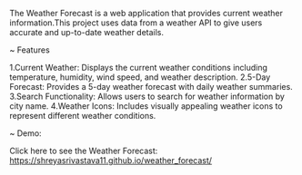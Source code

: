 The Weather Forecast is a web application that provides current weather information.This project uses data from a weather API to give users accurate and up-to-date weather details.

~ Features

1.Current Weather: Displays the current weather conditions including temperature, humidity, wind speed, and weather description.
2.5-Day Forecast: Provides a 5-day weather forecast with daily weather summaries.
3.Search Functionality: Allows users to search for weather information by city name.
4.Weather Icons: Includes visually appealing weather icons to represent different weather conditions.

~ Demo:

Click here to see the Weather Forecast: https://shreyasrivastava11.github.io/weather_forecast/
